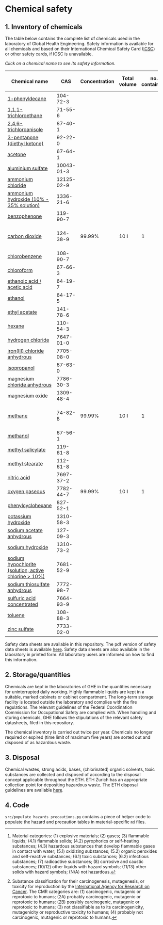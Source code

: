 # Chemical safety

## 1. Inventory of chemicals

The table below contains the complete list of chemicals used in the laboratory of Global Health Engineering. Safety information is available for all chemicals and based on their International Chemical Safety Card ([ICSC](https://www.inchem.org/pages/icsc.html)) or other safety cards, if ICSC is unavailable.

*Click on a chemical name to see its safety information.*

| Chemical name                                                                                       | CAS        | Concentration | Total volume | no. containers | Storage temperature | Storage location        | Material category[^1] | CMR substance[^2] | Narcotic or explosive |
| --------------------------------------------------------------------------------------------------- | ---------- | ------------- | ------------ | -------------- | ------------------- | ----------------------- | --------------------- | ----------------- | --------------------- |
| [1-phenyldecane](chemicals/1-PHENYLDECANE_104-72-3.md)                                              | 104-72-3   |               |              |                |                     |                         |                       |                   |                       |
| [1,1,1-trichloroethane](chemicals/1,1,1-TRICHLOROETHANE_71-55-6.md)                                 | 71-55-6    |               |              |                |                     |                         |                       |                   |                       |
| [2,4,6-trichloroanisole](chemicals/2,4,6-TRICHLOROANISOLE_87-40-1.md)                               | 87-40-1    |               |              |                |                     |                         |                       |                   |                       |
| [3-pentanone (diethyl ketone)](chemicals/3-PENTANONE_96-22-0.md)                                    | 92-22-0    |               |              |                |                     |                         |                       |                   |                       |
| [acetone](chemicals/ACETONE_67-64-1.md)                                                             | 67-64-1    |               |              |                |                     |                         |                       |                   |                       |
| [aluminium sulfate](chemicals/ALUMINIUM_SULFATE_10043-01-3.md)                                      | 10043-01-3 |               |              |                |                     |                         |                       |                   |                       |
| [ammonium chloride](chemicals/AMMONIUM_CHLORIDE_12125-02-9.md)                                      | 12125-02-9 |               |              |                |                     |                         |                       |                   |                       |
| [ammonium hydroxide (10% - 35% solution)](chemicals/AMMONIUM_HYDROXIDE_0.1-0.35_1336-21-6.md)       | 1336-21-6  |               |              |                |                     |                         |                       |                   |                       |
| [benzophenone](chemicals/BENZOPHENONE_119-61-9.md)                                                  | 119-90-7   |               |              |                |                     |                         |                       |                   |                       |
| [carbon dioxide](chemicals/CARBON_DIOXIDE_124-38-9.md)                                              | 124-38-9   | 99.99%        | 10 l         | 1              | 22 °C               | CLA J26, gas cabinet    | 2                     | -                 | no                    |
| [chlorobenzene](chemicals/CHLOROBENZENE_108-90-7.md)                                                | 108-90-7   |               |              |                |                     |                         |                       |                   |                       |
| [chloroform](chemicals/CHLOROFORM_67-66-3.md)                                                       | 67-66-3    |               |              |                |                     |                         |                       |                   |                       |
| [ethanoic acid / acetic acid](chemicals/ETHANOIC_ACID_64-19-7.md)                                   | 64-19-7    |               |              |                |                     |                         |                       |                   |                       |
| [ethanol](chemicals/ETHANOL_64-17-5.md)                                                             | 64-17-5    |               |              |                |                     |                         |                       |                   |                       |
| [ethyl acetate](chemicals/ETHYL_ACETATE_141-78-6.md)                                                | 141-78-6   |               |              |                |                     |                         |                       |                   |                       |
| [hexane](chemicals/HEXANE_110-54-3.md)                                                              | 110-54-3   |               |              |                |                     |                         |                       |                   |                       |
| [hydrogen chloride](chemicals/HYDROGEN_CHLORIDE_7647-01-0.md)                                       | 7647-01-0  |               |              |                |                     |                         |                       |                   |                       |
| [iron(III) chloride anhydrous](chemicals/IRON_III_CHLORIDE_ANHYDROUS_7705-08-0.md)                  | 7705-08-0  |               |              |                |                     |                         |                       |                   |                       |
| [isopropanol](chemicals/ISOPROPANOL_67-63-0.md)                                                     | 67-63-0    |               |              |                |                     |                         |                       |                   |                       |
| [magnesium chloride anhydrous](chemicals/MAGNESIUM_CHLORIDE_ANHYDROUS_7786-30-3.md)                 | 7786-30-3  |               |              |                |                     |                         |                       |                   |                       |
| [magnesium oxide](chemicals/MAGNESIUM_OXIDE_1309-48-4.md)                                           | 1309-48-4  |               |              |                |                     |                         |                       |                   |                       |
| [methane](chemicals/METHANE_74-82-8.md)                                                             | 74-82-8    | 99.99%        | 10 l         | 1              | 22 °C               | CLA J26, gas cabinet    | 1, 2                  | -                 | **yes**               |
| [methanol](chemicals/METHANOL_67-56-1.md)                                                           | 67-56-1    |               |              |                |                     |                         |                       |                   |                       |
| [methyl salicylate](chemicals/METHYL_SALICYLATE_119-36-8.md)                                        | 119-61-8   |               |              |                |                     |                         |                       |                   |                       |
| [methyl stearate](chemicals/METHYL_STEARATE_112-61-8.md)                                            | 112-61-8   |               |              |                |                     |                         |                       |                   |                       |
| [nitric acid](chemicals/NITRIC_ACID_7697-37-2.md)                                                   | 7697-37-2  |               |              |                |                     |                         |                       |                   |                       |
| [oxygen gaseous](chemicals/OXYGEN_GAS_7782-44-7.md)                                                 | 7782-44-7  | 99.99%        | 10 l         | 1              | 22 °C               | CLA J26                 | 2, 5.1                | -                 | no                    |
| [phenylcyclohexane](chemicals/PHENYLCYCLOHEXANE_827-52-1.md)                                        | 827-52-1   |               |              |                |                     |                         |                       |                   |                       |
| [potassium hydroxide](chemicals/POTASSIUM_HYDROXIDE_1310-58-3.md)                                   | 1310-58-3  |               |              |                |                     |                         |                       |                   |                       |
| [sodium acetate anhydrous](chemicals/SODIUM_ACETATE_ANHYDROUS_127-09-3.md)                          | 127-09-3   |               |              |                |                     |                         |                       |                   |                       |
| [sodium hydroxide](chemicals/SODIUM_HYDROXIDE_1310-73-2.md)                                         | 1310-73-2  |               |              |                |                     |                         |                       |                   |                       |
| [sodium hypochlorite (solution, active chlorine > 10%)](chemicals/SODIUM_HYPOCHLORITE_7681-52-9.md) | 7681-52-9  |               |              |                |                     |                         |                       |                   |                       |
| [sodium thiosulfate anhydrous](chemicals/SODIUM_THIOSULFATE_ANHYDROUS_7772-98-7.md)                 | 7772-98-7  |               |              |                |                     |                         |                       |                   |                       |
| [sulfuric acid concentrated](chemicals/SULFURIC_ACID_CONCENTRATED_7664-93-9.md)                     | 7664-93-9  |               |              |                |                     |                         |                       |                   |                       |
| [toluene](chemicals/TOLUENE_108-88-3.md)                                                            | 108-88-3   |               |              |                |                     |                         |                       |                   |                       |
| [zinc sulfate](chemicals/ZINC_SULFATE_7733-02-0.md)                                                 | 7733-02-0  |               |              |                |                     |                         |                       |                   |                       |

Safety data sheets are available in this repository. The pdf version of safety data sheets is available [here](https://drive.google.com/drive/folders/1bJF0D2jVyDl7N-xR_PSAPsDRH4nG7PFN?usp=sharing). Safety data sheets are also available in the laboratory in printed form. All laboratory users are informed on how to find this information.

## 2. Storage/quantities

Chemicals are kept in the laboratories of GHE in the quantities necessary for uninterrupted daily working. Highly flammable liquids are kept in a suitable, marked cabinets or cabinet compartment. The long-term storage facility is located outside the laboratory and complies with the fire regulations. The relevant guidelines of the Federal Coordination Commission for Occupational Safety are complied with. When handling and storing chemicals, GHE follows the stipulations of the relevant safety datasheets, filed in this repository.

The chemical inventory is carried out twice per year. Chemicals no longer required or expired (time limit of maximum five years) are sorted out and disposed of as hazardous waste.

## 3. Disposal

Chemical wastes, strong acids, bases, (chlorinated) organic solvents, toxic substances are collected and disposed of according to the disposal concept applicable throughout the ETH. ETH Zurich has an appropriate collection point for depositing hazardous waste. The ETH disposal guidelines are available [here](https://ethz.ch/content/dam/ethz/associates/services/Service/sicherheit-gesundheit-umwelt/files/sonderabfall_neu/en/Richtlinie_Entsorgung_EN.pdf).

## 4. Code

`src/populate_hazards_precautions.py` contains a piece of helper code to populate the hazard and precaution tables in material-specific `md` files.

[^1]: Material categories: (1) explosive materials; (2) gases; (3) flammable liquids; (4.1) flammable solids; (4.2) pyrophorics or self-heating substances; (4.3) hazardous substances that develop flammable gases in contact with water; (5.1) oxidizing substances; (5.2) organic peroxides and self-reactive substances; (6.1) toxic substances; (6.2) infectious substances; (7) radioactive substances; (8) corrosive and caustic substances; (10/12) other liquids with hazard symbols; (11/13) other solids with hazard symbols; (N/A) not hazardous.
[^2]: Substance classification for their carcinogenesis, mutagenesis, or toxicity for reproduction by the [International Agency for Research on Cancer](https://monographs.iarc.who.int/list-of-classifications/). The CMR categories are: (1) carcinogenic, mutagenic or reprotoxic to humans; (2A) probably carcinogenic, mutagenic or reprotoxic to humans; (2B) possibly carcinogenic, mutagenic or reprotoxic to humans; (3) not classifiable as to its carcinogenicity, mutagenicity or reproductive toxicity to humans; (4) probably not carcinogenic, mutagenic or reprotoxic to humans.

